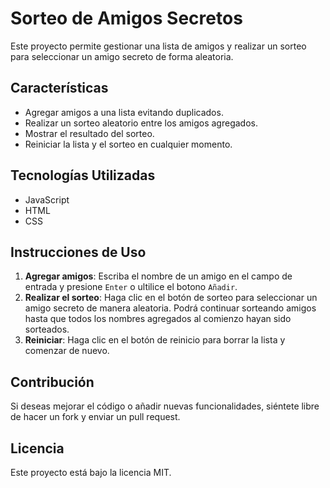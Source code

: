 # Sorteo de Amigos Secretos

Este proyecto permite gestionar una lista de amigos y realizar un sorteo para seleccionar un amigo secreto de forma aleatoria.

## Características

- Agregar amigos a una lista evitando duplicados.
- Realizar un sorteo aleatorio entre los amigos agregados.
- Mostrar el resultado del sorteo.
- Reiniciar la lista y el sorteo en cualquier momento.

## Tecnologías Utilizadas

- JavaScript
- HTML
- CSS

## Instrucciones de Uso

1. **Agregar amigos**: Escriba el nombre de un amigo en el campo de entrada y presione `Enter` o ultilice el botono `Añadir`.
2. **Realizar el sorteo**: Haga clic en el botón de sorteo para seleccionar un amigo secreto de manera aleatoria. Podrá continuar sorteando amigos hasta que todos los nombres agregados al comienzo hayan sido sorteados.
3. **Reiniciar**: Haga clic en el botón de reinicio para borrar la lista y comenzar de nuevo.

## Contribución

Si deseas mejorar el código o añadir nuevas funcionalidades, siéntete libre de hacer un fork y enviar un pull request.

## Licencia

Este proyecto está bajo la licencia MIT.
